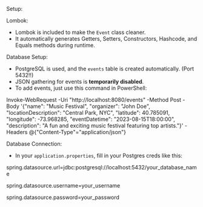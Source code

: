 Setup:

Lombok:
- Lombok is included to make the `Event` class cleaner.
- It automatically generates Getters, Setters, Constructors, Hashcode, and Equals methods during runtime.

Database Setup:
- PostgreSQL is used, and the `events` table is created automatically. (Port 5432!!)
- JSON gathering for events is **temporarily disabled**.
- To add events, just use this command in PowerShell:

Invoke-WebRequest -Uri "http://localhost:8080/events" -Method Post -Body '{"name": "Music Festival", "organizer": "John Doe", "locationDescription": "Central Park, NYC", "latitude": 40.785091, "longitude": -73.968285, "eventDatetime": "2023-08-15T18:00:00", "description": "A fun and exciting music festival featuring top artists."}' -Headers @{"Content-Type"="application/json"}

Database Connection:
- In your `application.properties`, fill in your Postgres creds like this:

spring.datasource.url=jdbc:postgresql://localhost:5432/your_database_name

spring.datasource.username=your_username

spring.datasource.password=your_password
